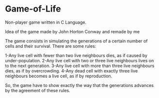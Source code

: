 # Game-of-Life
Non-player game written in C Language.

Idea of the game made by John Horton Conway and remade by me

The game consists in simulating the generations of a certain number of cells and their survival. There are some rules:

1-Any live cell with fewer than two live neighbours dies, as if caused by under-population.
2-Any live cell with two or three live neighbours lives on to the next generation.
3-Any live cell with more than three live neighbours dies, as if by overcrowding.
4-Any dead cell with exactly three live neighbours becomes a live cell, as if by reproduction.

So, the game have to show exactly the way that the generations advances by the agreement of these rules.
